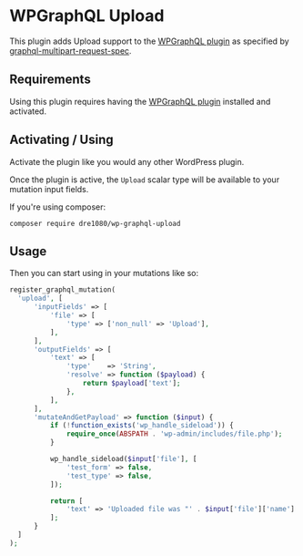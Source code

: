 # WPGraphQL Upload

This plugin adds Upload support to the [WPGraphQL plugin](https://github.com/wp-graphql/wp-graphql) as specified by [graphql-multipart-request-spec](https://github.com/jaydenseric/graphql-multipart-request-spec).

## Requirements

Using this plugin requires having the [WPGraphQL plugin](https://github.com/wp-graphql/wp-graphql) installed and activated.

## Activating / Using

Activate the plugin like you would any other WordPress plugin.

Once the plugin is active, the `Upload` scalar type will be available to your mutation input fields.

If you're using composer:

```
composer require dre1080/wp-graphql-upload
```

## Usage

Then you can start using in your mutations like so:

```php
register_graphql_mutation(
  'upload', [
      'inputFields' => [
          'file' => [
              'type' => ['non_null' => 'Upload'],
          ],
      ],
      'outputFields' => [
          'text' => [
              'type'    => 'String',
              'resolve' => function ($payload) {
                  return $payload['text'];
              },
          ],
      ],
      'mutateAndGetPayload' => function ($input) {
          if (!function_exists('wp_handle_sideload')) {
              require_once(ABSPATH . 'wp-admin/includes/file.php');
          }

          wp_handle_sideload($input['file'], [
              'test_form' => false,
              'test_type' => false,
          ]);

          return [
              'text' => 'Uploaded file was "' . $input['file']['name'] . '" (' . $input['file']['type'] . ').',
          ];
      }
  ]
);
```

